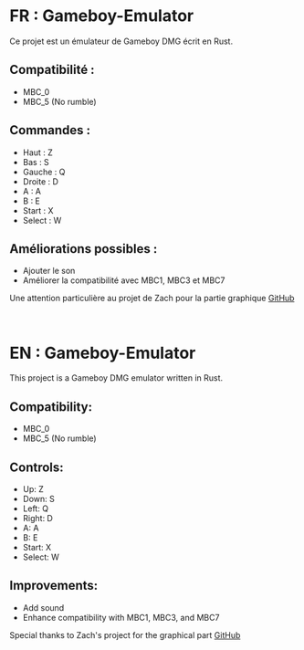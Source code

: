 # FR : Gameboy-Emulator

Ce projet est un émulateur de Gameboy DMG écrit en Rust.

## Compatibilité :
- MBC_0
- MBC_5 (No rumble)

## Commandes :
- Haut : Z
- Bas : S
- Gauche : Q
- Droite : D
- A : A
- B : E
- Start : X
- Select : W

## Améliorations possibles :
- Ajouter le son
- Améliorer la compatibilité avec MBC1, MBC3 et MBC7

Une attention particulière au projet de Zach pour la partie graphique [GitHub](https://github.com/zach1590/gameboy-emulator)

<br>

# EN : Gameboy-Emulator

This project is a Gameboy DMG emulator written in Rust.

## Compatibility:
- MBC_0
- MBC_5 (No rumble)

## Controls:
- Up: Z
- Down: S
- Left: Q
- Right: D
- A: A
- B: E
- Start: X
- Select: W

## Improvements:
- Add sound
- Enhance compatibility with MBC1, MBC3, and MBC7

Special thanks to Zach's project for the graphical part [GitHub](https://github.com/zach1590/gameboy-emulator)
